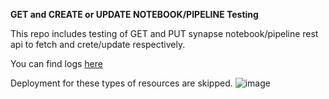 **GET and CREATE or UPDATE NOTEBOOK/PIPELINE Testing**

This repo includes testing of GET and PUT synapse notebook/pipeline rest api to fetch and crete/update respectively. 

You can find logs [here](query_data.csv)

Deployment for these types of resources are skipped.
![image](https://github.com/utsavudhungana/SynapsegGitIntegrate/assets/139304818/9a28b6a9-26ec-4ab8-9a9c-c739f3649834)

